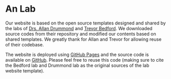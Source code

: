 # An Lab

Our website is based on the open source templates designed and shared by the labs of [Drs. Allan Drummond](http://www.allanlab.org/aboutwebsite.html) and [Trevor Bedford](http://bedford.io/misc/about/). We downloaded source codes from their repository and modified our contents based on shared templates. We greatly thank for Allan and Trevor for allowing reuse of their codebase.

The website is deployed using [GitHub Pages](https://sanderslab.github.io) and the source code is available on [GitHub](https://github.com/joonanlab). Please feel free to reuse this code (making sure to cite the Bedford lab and Drummond lab as the original sources of the lab website template).
